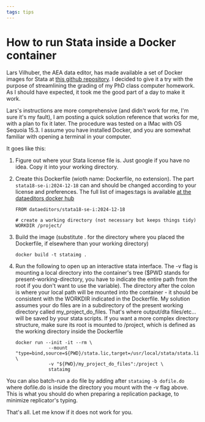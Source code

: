 ```yaml
---
tags: tips
---
```

# How to run Stata inside a Docker container

Lars Vilhuber, the AEA data editor, has made available a set of Docker images for Stata at [this github repository](https://github.com/AEADataEditor/docker-stata?tab=readme-ov-file). I decided to give it a try with the purpose of streamlining the grading of my PhD class computer homework. As I should have expected, it took me the good part of a day to make it work. 

Lars's instructions are more comprehensive (and didn't work for me, I'm sure it's my fault),  I am posting a quick solution reference that works for me, with a plan to fix it later. The procedure was tested on a IMac with OS Sequoia 15.3. I assume you have installed Docker, and you are somewhat familiar with opening a terminal in your computer. 

It goes like this:

1. Figure out where your Stata license file is. Just google if you have no idea. Copy it into your working directory.
2. Create this Dockerfile (wioth name: Dockerfile, no extension). The part ```stata18-se-i:2024-12-18``` can and should be changed according to your license and preferences. The full list of images:tags is available [at the dataeditors docker hub](https://hub.docker.com/u/dataeditors)

	```
	FROM dataeditors/stata18-se-i:2024-12-18

	# create a working directory (not necessary but keeps things tidy)
	WORKDIR /project/
	```

2. Build the image (substitute . for the directory where you placed the Dockerfile, if elsewhere than your working directory)

	```
	docker build -t stataimg .
	``` 

3. Run the following to open up an interactive stata interface. The -v flag is mounting a local directory into the container's tree ($PWD stands for present-working-directory, you have to indicate the entire path from the root if you don't want to use the variable). The directory after the colon is where your local path will be mounted into the container - it should be consistent with the WORKDIR indicated in the Dockerfile. My solution assumes your do files are in a subdirectory of the present working directory called my_project_do_files. That's where output/dta files/etc... will be saved by your stata scripts. If you want a more complex directory structure, make sure its root is mounted to /project, which is defined as the working directory inside the Dockerfile

	``` 
	docker run --init -it --rm \
				--mount "type=bind,source=${PWD}/stata.lic,target=/usr/local/stata/stata.lic" \
				-v "${PWD}/my_project_do_files":/project \
				stataimg
	```
You can also batch-run a do file by adding after ```stataimg``` ```-b dofile.do``` where dofile.do is inside the directory you mount with the -v flag above. This is what you should do when preparing a replication package, to minimize replicator's typing. 

That's all. Let me know if it does not work for you. 